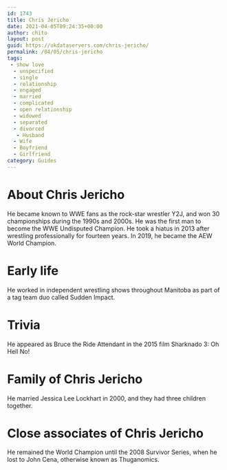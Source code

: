 ```yaml
---
id: 1743
title: Chris Jericho
date: 2021-04-05T09:24:35+00:00
author: chito
layout: post
guid: https://ukdataservers.com/chris-jericho/
permalink: /04/05/chris-jericho
tags:
 - show love
  - unspecified
  - single
  - relationship
  - engaged
  - married
  - complicated
  - open relationship
  - widowed
  - separated
  - divorced
   - Husband
  - Wife
  - Boyfriend
  - Girlfriend
category: Guides
---
```




  
  
#  About Chris Jericho
                  
                  
                  
He became known to WWE fans as the rock-star wrestler Y2J, and won 30 championships during the 1990s and 2000s. He was the first man to become the WWE Undisputed Champion. He took a hiatus in 2013 after wrestling professionally for fourteen years. In 2019, he became the AEW World Champion. 
                  
                
                
                
# Early life
                  
                  
                  
He worked in independent wrestling shows throughout Manitoba as part of a tag team duo called Sudden Impact. 
                  
                
                
                
# Trivia
                  
                  
                  
He appeared as Bruce the Ride Attendant in the 2015 film Sharknado 3: Oh Hell No! 
                  
                
                
                
# Family of Chris Jericho
                  
                  
                  
He married Jessica Lee Lockhart in 2000, and they had three children together. 
                  
                
                
                
# Close associates of Chris Jericho
                  
                  
                  
He remained the World Champion until the 2008 Survivor Series, when he lost to John Cena, otherwise known as Thuganomics.
                  
                
              
            
          
          
          
    
    
  
